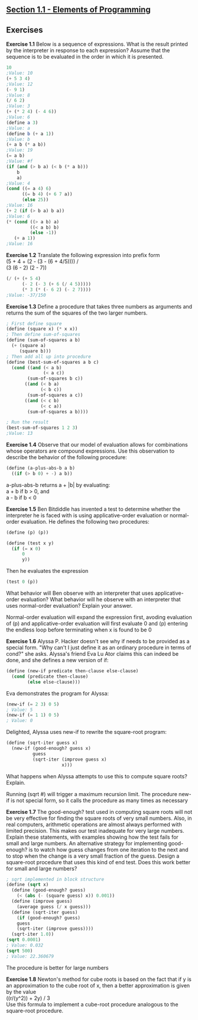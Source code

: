 ## [Section 1.1 - Elements of Programming](https://mitpress.mit.edu/sicp/full-text/book/book-Z-H-10.html#%_sec_1.1)

## Exercises
**Exercise 1.1** Below is a sequence of expressions. What is the result printed by the interpreter in response to each expression? Assume that the sequence is to be evaluated in the order in which it is presented.
```scheme
10
;Value: 10
(+ 5 3 4)
;Value: 12
(- 9 1)
;Value: 8
(/ 6 2)
;Value: 3
(+ (* 2 4) (- 4 6))
;Value: 6
(define a 3)
;Value: a
(define b (+ a 1))
;Value: b
(+ a b (* a b))
;Value: 19
(= a b)
;Value: #f
(if (and (> b a) (< b (* a b)))
    b
    a)
;Value: 4
(cond ((= a 4) 6)
      ((= b 4) (+ 6 7 a))
      (else 25))
;Value: 16
(+ 2 (if (> b a) b a))
;Value: 6
(* (cond ((> a b) a)
         ((< a b) b)
         (else -1))
   (+ a 1))
;Value: 16
```

**Exercise 1.2** Translate the following expression into prefix form  
(5 + 4 + (2 - (3 - (6 + 4/5)))) /  
(3 (6 - 2) (2 - 7))
```scheme
(/ (+ (+ 5 4)
      (- 2 (- 3 (+ 6 (/ 4 5)))))
      (* 3 (* (- 6 2) (- 2 7))))
;Value: -37/150
```

**Exercise 1.3** Define a procedure that takes three numbers as arguments and returns the sum of the squares of the two larger numbers.
```scheme
; First define square
(define (square x) (* x x))
; Then define sum-of-squares
(define (sum-of-squares a b)
  (+ (square a)
     (square b)))
; Then add all up into procedure
(define (best-sum-of-squares a b c)
  (cond ((and (< a b)
              (< a c))
        (sum-of-squares b c))
       ((and (< b a)
     	     (< b c))
     	(sum-of-squares a c))
       ((and (< c b)
     	     (< c a))
        (sum-of-squares a b))))

; Run the result
(best-sum-of-squares 1 2 3)
;Value: 13
```

**Exercise 1.4** Observe that our model of evaluation allows for combinations whose operators are compound expressions. Use this observation to describe the behavior of the following procedure:
```scheme
(define (a-plus-abs-b a b)
  ((if (> b 0) + -) a b))
```
a-plus-abs-b returns a + |b| by   evaluating:  
    a + b if b > 0, and  
    a - b if b < 0  

**Exercise 1.5** Ben Bitdiddle has invented a test to determine whether the interpreter he is faced with is using applicative-order evaluation or normal-order evaluation. He defines the following two procedures:
```scheme
(define (p) (p))

(define (test x y)
  (if (= x 0)
      0
      y))
```
Then he evaluates the expression
```scheme
(test 0 (p))
```
What behavior will Ben observe with an interpreter that uses applicative-order evaluation? What behavior will he observe with an interpreter that uses normal-order evaluation? Explain your answer.

Normal-order evaluation will expand the expression first, avoding evaluation of (p) and applicative-order evaluation will first evaluate 0 and (p) entering the endless loop before terminating when x is found to be 0

**Exercise 1.6** Alyssa P. Hacker doesn't see why if needs to be provided as a special form. "Why can't I just define it as an ordinary procedure in terms of cond?" she asks. Alyssa's friend Eva Lu Ator claims this can indeed be done, and she defines a new version of if:
```scheme
(define (new-if predicate then-clause else-clause)
  (cond (predicate then-clause)
        (else else-clause)))
```
Eva demonstrates the program for Alyssa:
```scheme
(new-if (= 2 3) 0 5)
; Value: 5
(new-if (= 1 1) 0 5)
; Value: 0
```
Delighted, Alyssa uses new-if to rewrite the square-root program:
```scheme
(define (sqrt-iter guess x)
  (new-if (good-enough? guess x)
          guess
          (sqrt-iter (improve guess x)
                     x)))
```
What happens when Alyssa attempts to use this to compute square roots? Explain.

Running (sqrt #) will trigger a maximum recursion limit. The procedure new-if is not special form, so it calls the procedure as many times as necessary

**Exercise 1.7** The good-enough? test used in computing square roots will not be very effective for finding the square roots of very small numbers. Also, in real computers, arithmetic operations are almost always performed with limited precision. This makes our test inadequate for very large numbers. Explain these statements, with examples showing how the test fails for small and large numbers. An alternative strategy for implementing good-enough? is to watch how guess changes from one iteration to the next and to stop when the change is a very small fraction of the guess. Design a square-root procedure that uses this kind of end test. Does this work better for small and large numbers?

```scheme
; sqrt implemented in block structure
(define (sqrt x)
  (define (good-enough? guess)
    (< (abs (- (square guess) x)) 0.001))
  (define (improve guess)
    (average guess (/ x guess)))
  (define (sqrt-iter guess)
    (if (good-enough? guess)
	guess
	(sqrt-iter (improve guess))))
  (sqrt-iter 1.0))
(sqrt 0.0001)
; Value: 0.032
(sqrt 500)
; Value: 22.360679
```
The procedure is better for large numbers

**Exercise 1.8** Newton's method for cube roots is based on the fact that if y is an approximation to the cube root of x, then a better approximation is given by the value  
((r/(y^2)) + 2y) / 3  
Use this formula to implement a cube-root procedure analogous to the square-root procedure.
